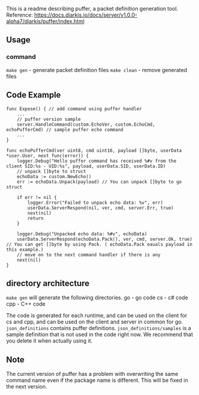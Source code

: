 This is a readme describing puffer, a packet definition generation tool.
Reference: https://docs.diarkis.io/docs/server/v1.0.0-alpha7/diarkis/puffer/index.html

## Usage
### command

`make gen` - generate packet definition files
`make clean` - remove generated files

## Code Example
```
func Expose() { // add command using puffer handler 
    ...
	// puffer version sample
	server.HandleCommand(custom.EchoVer, custom.EchoCmd, echoPufferCmd) // sample puffer echo command
    ...
}

func echoPufferCmd(ver uint8, cmd uint16, payload []byte, userData *user.User, next func(error)) {
	logger.Debug("Hello puffer command has received %#v from the client SID:%s - UID:%s", payload, userData.SID, userData.ID)
	// unpack []byte to struct
	echoData := custom.NewEcho()
	err := echoData.Unpack(payload) // You can unpack []byte to go struct

	if err != nil {
		logger.Error("Failed to unpack echo data: %v", err)
		userData.ServerRespond(nil, ver, cmd, server.Err, true)
		next(nil)
		return
	}

	logger.Debug("Unpacked echo data: %#v", echoData)
    userData.ServerRespond(echoData.Pack(), ver, cmd, server.Ok, true) // You can get []byte by using Pack. ( echoData.Pack eauals payload in this example.)
	// move on to the next command handler if there is any
	next(nil)
}

```

## directory architecture
`make gen` will generate the following directories.
go - go code
cs - c# code
cpp - C++ code

The code is generated for each runtime, and can be used on the client for cs and cpp, and can be used on the client and server in common for go.
`json_definitions` contains puffer definitions.
`json_definitions/samples` is a sample definition that is not used in the code right now.
We recommend that you delete it when actually using it.

## Note
The current version of puffer has a problem with overwriting the same command name even if the package name is different.
This will be fixed in the next version.
